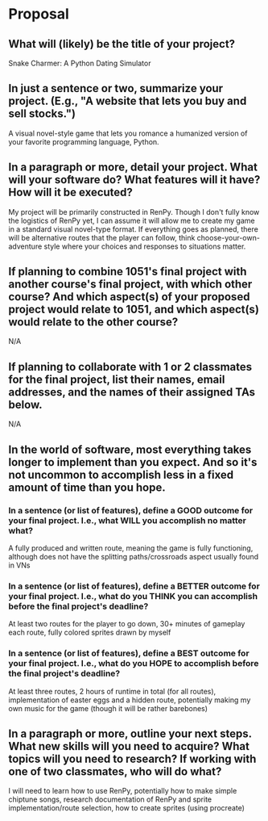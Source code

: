 # Proposal

## What will (likely) be the title of your project?

Snake Charmer: A Python Dating Simulator

## In just a sentence or two, summarize your project. (E.g., "A website that lets you buy and sell stocks.")

A visual novel-style game that lets you romance a humanized version of your favorite programming language, Python.

## In a paragraph or more, detail your project. What will your software do? What features will it have? How will it be executed?

My project will be primarily constructed in RenPy. Though I don't fully know the logistics of RenPy yet, I can assume it will allow me to create my game in a standard visual novel-type format. If everything goes as planned, there will be alternative routes that the player can follow, think choose-your-own-adventure style where your choices and responses to situations matter. 

## If planning to combine 1051's final project with another course's final project, with which other course? And which aspect(s) of your proposed project would relate to 1051, and which aspect(s) would relate to the other course?

N/A

## If planning to collaborate with 1 or 2 classmates for the final project, list their names, email addresses, and the names of their assigned TAs below.

N/A

## In the world of software, most everything takes longer to implement than you expect. And so it's not uncommon to accomplish less in a fixed amount of time than you hope.

### In a sentence (or list of features), define a GOOD outcome for your final project. I.e., what WILL you accomplish no matter what?

A fully produced and written route, meaning the game is fully functioning, although does not have the splitting paths/crossroads aspect usually found in VNs

### In a sentence (or list of features), define a BETTER outcome for your final project. I.e., what do you THINK you can accomplish before the final project's deadline?

At least two routes for the player to go down, 30+ minutes of gameplay each route, fully colored sprites drawn by myself

### In a sentence (or list of features), define a BEST outcome for your final project. I.e., what do you HOPE to accomplish before the final project's deadline?

At least three routes, 2 hours of runtime in total (for all routes), implementation of easter eggs and a hidden route, potentially making my own music for the game (though it will be rather barebones)

## In a paragraph or more, outline your next steps. What new skills will you need to acquire? What topics will you need to research? If working with one of two classmates, who will do what?

I will need to learn how to use RenPy, potentially how to make simple chiptune songs, research documentation of RenPy and sprite implementation/route selection, how to create sprites (using procreate)
